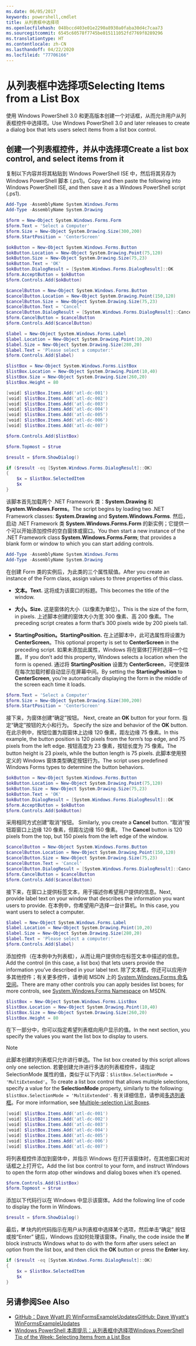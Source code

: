 ```yaml
---
ms.date: 06/05/2017
keywords: powershell,cmdlet
title: 从列表框中选择项
ms.openlocfilehash: 048bccd403e01e2290a8930a0faba30d4c7caa73
ms.sourcegitcommit: 6545c60578f7745be015111052fd7769f8289296
ms.translationtype: HT
ms.contentlocale: zh-CN
ms.lasthandoff: 04/22/2020
ms.locfileid: "77706166"
---
```

# <a name="selecting-items-from-a-list-box"></a><span data-ttu-id="c0940-103">从列表框中选择项</span><span class="sxs-lookup"><span data-stu-id="c0940-103">Selecting Items from a List Box</span></span>

<span data-ttu-id="c0940-104">使用 Windows PowerShell 3.0 和更高版本创建一个对话框，从而允许用户从列表框控件中选择项。</span><span class="sxs-lookup"><span data-stu-id="c0940-104">Use Windows PowerShell 3.0 and later releases to create a dialog box that lets users select items from a list box control.</span></span>

## <a name="create-a-list-box-control-and-select-items-from-it"></a><span data-ttu-id="c0940-105">创建一个列表框控件，并从中选择项</span><span class="sxs-lookup"><span data-stu-id="c0940-105">Create a list box control, and select items from it</span></span>

<span data-ttu-id="c0940-106">复制以下内容并将其粘贴到 Windows PowerShell ISE 中，然后将其另存为 Windows PowerShell 脚本 (.ps1)。</span><span class="sxs-lookup"><span data-stu-id="c0940-106">Copy and then paste the following into Windows PowerShell ISE, and then save it as a Windows PowerShell script (.ps1).</span></span>

```powershell
Add-Type -AssemblyName System.Windows.Forms
Add-Type -AssemblyName System.Drawing

$form = New-Object System.Windows.Forms.Form
$form.Text = 'Select a Computer'
$form.Size = New-Object System.Drawing.Size(300,200)
$form.StartPosition = 'CenterScreen'

$okButton = New-Object System.Windows.Forms.Button
$okButton.Location = New-Object System.Drawing.Point(75,120)
$okButton.Size = New-Object System.Drawing.Size(75,23)
$okButton.Text = 'OK'
$okButton.DialogResult = [System.Windows.Forms.DialogResult]::OK
$form.AcceptButton = $okButton
$form.Controls.Add($okButton)

$cancelButton = New-Object System.Windows.Forms.Button
$cancelButton.Location = New-Object System.Drawing.Point(150,120)
$cancelButton.Size = New-Object System.Drawing.Size(75,23)
$cancelButton.Text = 'Cancel'
$cancelButton.DialogResult = [System.Windows.Forms.DialogResult]::Cancel
$form.CancelButton = $cancelButton
$form.Controls.Add($cancelButton)

$label = New-Object System.Windows.Forms.Label
$label.Location = New-Object System.Drawing.Point(10,20)
$label.Size = New-Object System.Drawing.Size(280,20)
$label.Text = 'Please select a computer:'
$form.Controls.Add($label)

$listBox = New-Object System.Windows.Forms.ListBox
$listBox.Location = New-Object System.Drawing.Point(10,40)
$listBox.Size = New-Object System.Drawing.Size(260,20)
$listBox.Height = 80

[void] $listBox.Items.Add('atl-dc-001')
[void] $listBox.Items.Add('atl-dc-002')
[void] $listBox.Items.Add('atl-dc-003')
[void] $listBox.Items.Add('atl-dc-004')
[void] $listBox.Items.Add('atl-dc-005')
[void] $listBox.Items.Add('atl-dc-006')
[void] $listBox.Items.Add('atl-dc-007')

$form.Controls.Add($listBox)

$form.Topmost = $true

$result = $form.ShowDialog()

if ($result -eq [System.Windows.Forms.DialogResult]::OK)
{
    $x = $listBox.SelectedItem
    $x
}
```

<span data-ttu-id="c0940-107">该脚本首先加载两个 .NET Framework 类：**System.Drawing** 和 **System.Windows.Forms**。</span><span class="sxs-lookup"><span data-stu-id="c0940-107">The script begins by loading two .NET Framework classes: **System.Drawing** and **System.Windows.Forms**.</span></span> <span data-ttu-id="c0940-108">然后，启动 .NET Framework 类 **System.Windows.Forms.Form** 的新实例；它提供一个可以开始添加控件的空白窗体或窗口。</span><span class="sxs-lookup"><span data-stu-id="c0940-108">You then start a new instance of the .NET Framework class **System.Windows.Forms.Form**; that provides a blank form or window to which you can start adding controls.</span></span>

```powershell
Add-Type -AssemblyName System.Windows.Forms
Add-Type -AssemblyName System.Drawing
```

<span data-ttu-id="c0940-109">在创建 Form 类的实例后，为此类的三个属性赋值。</span><span class="sxs-lookup"><span data-stu-id="c0940-109">After you create an instance of the Form class, assign values to three properties of this class.</span></span>

- <span data-ttu-id="c0940-110">**文本。**</span><span class="sxs-lookup"><span data-stu-id="c0940-110">**Text.**</span></span> <span data-ttu-id="c0940-111">这将成为该窗口的标题。</span><span class="sxs-lookup"><span data-stu-id="c0940-111">This becomes the title of the window.</span></span>

- <span data-ttu-id="c0940-112">**大小。**</span><span class="sxs-lookup"><span data-stu-id="c0940-112">**Size.**</span></span> <span data-ttu-id="c0940-113">这是窗体的大小（以像素为单位）。</span><span class="sxs-lookup"><span data-stu-id="c0940-113">This is the size of the form, in pixels.</span></span> <span data-ttu-id="c0940-114">上述脚本创建的窗体大小为宽 300 像素、高 200 像素。</span><span class="sxs-lookup"><span data-stu-id="c0940-114">The preceding script creates a form that’s 300 pixels wide by 200 pixels tall.</span></span>

- <span data-ttu-id="c0940-115">**StartingPosition。**</span><span class="sxs-lookup"><span data-stu-id="c0940-115">**StartingPosition.**</span></span> <span data-ttu-id="c0940-116">在上述脚本中，此可选属性将设置为 **CenterScreen**。</span><span class="sxs-lookup"><span data-stu-id="c0940-116">This optional property is set to **CenterScreen** in the preceding script.</span></span>
  <span data-ttu-id="c0940-117">如果未添加此属性，Windows 将在窗体打开时选择一个位置。</span><span class="sxs-lookup"><span data-stu-id="c0940-117">If you don’t add this property, Windows selects a location when the form is opened.</span></span> <span data-ttu-id="c0940-118">通过将 **StartingPosition** 设置为 **CenterScreen**，可使窗体在每次加载时都自动显示在屏幕中间。</span><span class="sxs-lookup"><span data-stu-id="c0940-118">By setting the **StartingPosition** to **CenterScreen**, you’re automatically displaying the form in the middle of the screen each time it loads.</span></span>

```powershell
$form.Text = 'Select a Computer'
$form.Size = New-Object System.Drawing.Size(300,200)
$form.StartPosition = 'CenterScreen'
```

<span data-ttu-id="c0940-119">接下来，为窗体创建“确定”按钮。 </span><span class="sxs-lookup"><span data-stu-id="c0940-119">Next, create an **OK** button for your form.</span></span> <span data-ttu-id="c0940-120">指定“确定”按钮的大小和行为。 </span><span class="sxs-lookup"><span data-stu-id="c0940-120">Specify the size and behavior of the **OK** button.</span></span> <span data-ttu-id="c0940-121">在此示例中，按钮位置为距窗体上边缘 120 像素，距左边缘 75 像素。</span><span class="sxs-lookup"><span data-stu-id="c0940-121">In this example, the button position is 120 pixels from the form’s top edge, and 75 pixels from the left edge.</span></span> <span data-ttu-id="c0940-122">按钮高度为 23 像素，按钮长度为 75 像素。</span><span class="sxs-lookup"><span data-stu-id="c0940-122">The button height is 23 pixels, while the button length is 75 pixels.</span></span> <span data-ttu-id="c0940-123">此脚本使用预定义的 Windows 窗体类型确定按钮行为。</span><span class="sxs-lookup"><span data-stu-id="c0940-123">The script uses predefined Windows Forms types to determine the button behaviors.</span></span>

```powershell
$okButton = New-Object System.Windows.Forms.Button
$okButton.Location = New-Object System.Drawing.Point(75,120)
$okButton.Size = New-Object System.Drawing.Size(75,23)
$okButton.Text = 'OK'
$okButton.DialogResult = [System.Windows.Forms.DialogResult]::OK
$form.AcceptButton = $okButton
$form.Controls.Add($okButton)
```

<span data-ttu-id="c0940-124">采用相同方式创建“取消”按钮。 </span><span class="sxs-lookup"><span data-stu-id="c0940-124">Similarly, you create a **Cancel** button.</span></span> <span data-ttu-id="c0940-125">“取消”按钮距窗口上边缘 120 像素，但距左边缘 150 像素。 </span><span class="sxs-lookup"><span data-stu-id="c0940-125">The **Cancel** button is 120 pixels from the top, but 150 pixels from the left edge of the window.</span></span>

```powershell
$cancelButton = New-Object System.Windows.Forms.Button
$cancelButton.Location = New-Object System.Drawing.Point(150,120)
$cancelButton.Size = New-Object System.Drawing.Size(75,23)
$cancelButton.Text = 'Cancel'
$cancelButton.DialogResult = [System.Windows.Forms.DialogResult]::Cancel
$form.CancelButton = $cancelButton
$form.Controls.Add($cancelButton)
```

<span data-ttu-id="c0940-126">接下来，在窗口上提供标签文本，用于描述你希望用户提供的信息。</span><span class="sxs-lookup"><span data-stu-id="c0940-126">Next, provide label text on your window that describes the information you want users to provide.</span></span> <span data-ttu-id="c0940-127">在本例中，你希望用户选择一台计算机。</span><span class="sxs-lookup"><span data-stu-id="c0940-127">In this case, you want users to select a computer.</span></span>

```powershell
$label = New-Object System.Windows.Forms.Label
$label.Location = New-Object System.Drawing.Point(10,20)
$label.Size = New-Object System.Drawing.Size(280,20)
$label.Text = 'Please select a computer:'
$form.Controls.Add($label)
```

<span data-ttu-id="c0940-128">添加控件（在本例中为列表框），从而让用户提供你在标签文本中描述的信息。</span><span class="sxs-lookup"><span data-stu-id="c0940-128">Add the control (in this case, a list box) that lets users provide the information you’ve described in your label text.</span></span> <span data-ttu-id="c0940-129">除了文本框，你还可以应用许多其他控件；有关更多控件，请参阅 MSDN 上的 [System.Windows.Forms 命名空间](/dotnet/api/system.windows.forms)。</span><span class="sxs-lookup"><span data-stu-id="c0940-129">There are many other controls you can apply besides list boxes; for more controls, see [System.Windows.Forms Namespace](/dotnet/api/system.windows.forms) on MSDN.</span></span>

```powershell
$listBox = New-Object System.Windows.Forms.ListBox
$listBox.Location = New-Object System.Drawing.Point(10,40)
$listBox.Size = New-Object System.Drawing.Size(260,20)
$listBox.Height = 80
```

<span data-ttu-id="c0940-130">在下一部分中，你可以指定希望列表框向用户显示的值。</span><span class="sxs-lookup"><span data-stu-id="c0940-130">In the next section, you specify the values you want the list box to display to users.</span></span>

> [!NOTE]
> <span data-ttu-id="c0940-131">此脚本创建的列表框只允许进行单选。</span><span class="sxs-lookup"><span data-stu-id="c0940-131">The list box created by this script allows only one selection.</span></span> <span data-ttu-id="c0940-132">若要创建允许进行多选的列表框控件，请指定 SelectionMode  属性的值，类似于以下内容：`$listBox.SelectionMode = 'MultiExtended'`。</span><span class="sxs-lookup"><span data-stu-id="c0940-132">To create a list box control that allows multiple selections, specify a value for the **SelectionMode** property, similarly to the following: `$listBox.SelectionMode = 'MultiExtended'`.</span></span> <span data-ttu-id="c0940-133">有关详细信息，请参阅[多选列表框](Multiple-selection-List-Boxes.md)。</span><span class="sxs-lookup"><span data-stu-id="c0940-133">For more information, see [Multiple-selection List Boxes](Multiple-selection-List-Boxes.md).</span></span>

```powershell
[void] $listBox.Items.Add('atl-dc-001')
[void] $listBox.Items.Add('atl-dc-002')
[void] $listBox.Items.Add('atl-dc-003')
[void] $listBox.Items.Add('atl-dc-004')
[void] $listBox.Items.Add('atl-dc-005')
[void] $listBox.Items.Add('atl-dc-006')
[void] $listBox.Items.Add('atl-dc-007')
```

<span data-ttu-id="c0940-134">将列表框控件添加到窗体中，并指示 Windows 在打开该窗体时，在其他窗口和对话框之上打开它。</span><span class="sxs-lookup"><span data-stu-id="c0940-134">Add the list box control to your form, and instruct Windows to open the form atop other windows and dialog boxes when it’s opened.</span></span>

```powershell
$form.Controls.Add($listBox)
$form.Topmost = $true
```

<span data-ttu-id="c0940-135">添加以下代码行以在 Windows 中显示该窗体。</span><span class="sxs-lookup"><span data-stu-id="c0940-135">Add the following line of code to display the form in Windows.</span></span>

```powershell
$result = $form.ShowDialog()
```

<span data-ttu-id="c0940-136">最后，**If** 块内的代码指示在用户从列表框中选择某个选项，然后单击“确定”  按钮或按“Enter”  键后，Windows 应如何处理该窗体。</span><span class="sxs-lookup"><span data-stu-id="c0940-136">Finally, the code inside the **If** block instructs Windows what to do with the form after users select an option from the list box, and then click the **OK** button or press the **Enter** key.</span></span>

```powershell
if ($result -eq [System.Windows.Forms.DialogResult]::OK)
{
    $x = $listBox.SelectedItem
    $x
}
```

## <a name="see-also"></a><span data-ttu-id="c0940-137">另请参阅</span><span class="sxs-lookup"><span data-stu-id="c0940-137">See Also</span></span>

- [<span data-ttu-id="c0940-138">GitHub：Dave Wyatt 的 WinFormsExampleUpdates</span><span class="sxs-lookup"><span data-stu-id="c0940-138">GitHub: Dave Wyatt's WinFormsExampleUpdates</span></span>](https://github.com/dlwyatt/WinFormsExampleUpdates)
- <span data-ttu-id="c0940-139">[Windows PowerShell 本周提示：从列表框中选择项](/previous-versions/windows/it-pro/windows-powershell-1.0/ff730949(v=technet.10))</span><span class="sxs-lookup"><span data-stu-id="c0940-139">[Windows PowerShell Tip of the Week:  Selecting Items from a List Box](/previous-versions/windows/it-pro/windows-powershell-1.0/ff730949(v=technet.10))</span></span>
